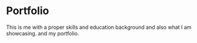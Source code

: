 # Portfolio
This is me with a proper skills and education background and also what I am showcasing. and my portfolio.
